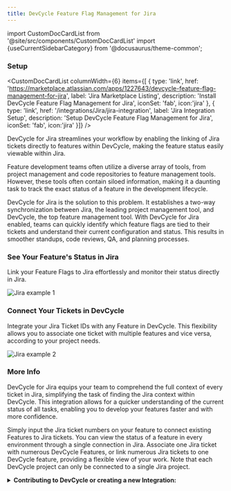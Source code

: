 ```yaml
---
title: DevCycle Feature Flag Management for Jira
---
```


import CustomDocCardList from '@site/src/components/CustomDocCardList'
import {useCurrentSidebarCategory} from '@docusaurus/theme-common';

### Setup

<CustomDocCardList columnWidth={6} items={[
  {
    type: 'link',
    href: 'https://marketplace.atlassian.com/apps/1227643/devcycle-feature-flag-management-for-jira',
    label: 'Jira Marketplace Listing',
    description: 'Install DevCycle Feature Flag Management for Jira',
    iconSet: 'fab',
    icon:'jira'
  },
   {
    type: 'link',
    href: '/integrations/Jira/jira-integration',
    label: 'Jira Integration Setup',
    description: 'Setup DevCycle Feature Flag Management for Jira',
    iconSet: 'fab',
    icon:'jira'
  }]} />

DevCycle for Jira streamlines your workflow by enabling the linking of Jira tickets directly to features within DevCycle, making the feature status easily viewable within Jira. 

Feature development teams often utilize a diverse array of tools, from project management and code repositories to feature management tools. However, these tools often contain siloed information, making it a daunting task to track the exact status of a feature in the development lifecycle.

DevCycle for Jira is the solution to this problem. It establishes a two-way synchronization between Jira, the leading project management tool, and DevCycle, the top feature management tool. With DevCycle for Jira enabled, teams can quickly identify which feature flags are tied to their tickets and understand their current configuration and status. This results in smoother standups, code reviews, QA, and planning processes.

### See Your Feature's Status in Jira

Link your Feature Flags to Jira effortlessly and monitor their status directly in Jira.

![Jira example 1](/feb-2022-jira-section-1.png)

### Connect Your Tickets in DevCycle

Integrate your Jira Ticket IDs with any Feature in DevCycle. This flexibility allows you to associate one ticket with multiple features and vice versa, according to your project needs.

![Jira example 2](/feb-2022-jira-section-2.png)

### More Info

DevCycle for Jira equips your team to comprehend the full context of every ticket in Jira, simplifying the task of finding the Jira context within DevCycle. This integration allows for a quicker understanding of the current status of all tasks, enabling you to develop your features faster and with more confidence. 

Simply input the Jira ticket numbers on your feature to connect existing Features to Jira tickets. You can view the status of a feature in every environment through a single connection in Jira. Associate one Jira ticket with numerous DevCycle Features, or link numerous Jira tickets to one DevCycle feature, providing a flexible view of your work. Note that each DevCycle project can only be connected to a single Jira project.

<details>
  <summary>
 <b><i className="fas fa-arrows-alt"></i> Contributing to DevCycle or creating a new Integration:</b>
  </summary>
  <div>     
    <p>
    If you would like to contribute to an existing integration or tool, all of DevCycle's tools and integrations  are <a href="https://github.com/devcycleHQ">open source on the DevCycle github repository.</a>
</p>
<p>
 Further, if you'd like to create a new tool or integration, a great starting point is <a href="/management-api/">DevCycle's Management API</a> which allows you to modify and interact with features and more within a devcycle project, as well as the <a href="/bucketing-api/">DevCycle Bucketing API</a>  which is used to give users features and variables (as used within the DevCycle SDKs!)
  </p>
  </div>
</details>